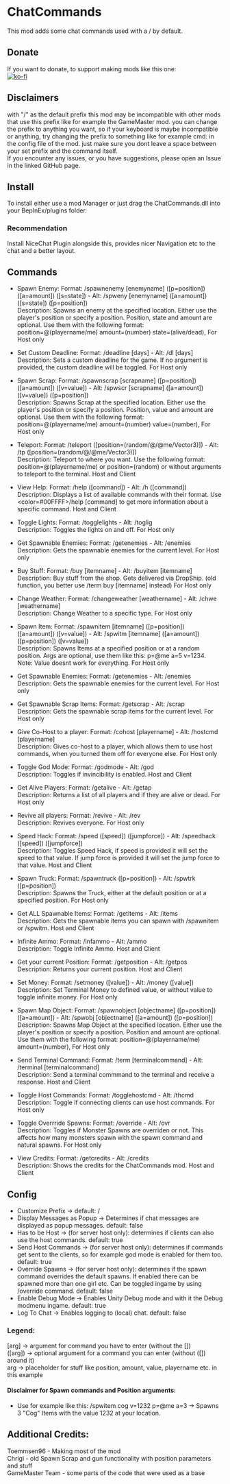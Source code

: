 # ChatCommands
This mod adds some chat commands used with a / by default.  
## Donate  
If you want to donate, to support making mods like this one:  
[![ko-fi](https://ko-fi.com/img/githubbutton_sm.svg)](https://ko-fi.com/I2I1SFBR7)

## Disclaimers
with "/" as the default prefix this mod may be incompatible with other mods that use this prefix like for example the GameMaster mod.
you can change the prefix to anything you want, so if your keyboard is maybe incompatible or anything, try changing the prefix to something like for example cmd: in the config file of the mod. just make sure you dont leave a space between your set prefix and the command itself.  
If you encounter any issues, or you have suggestions, please open an Issue in the linked GitHub page.  

## Install
To install either use a mod Manager or just drag the ChatCommands.dll into your BepInEx/plugins folder.  
### Recommendation
Install NiceChat Plugin alongside this, provides nicer Navigation etc to the chat and a better layout.  

## Commands  
- Spawn Enemy: Format: /spawnenemy [enemyname] ([p=position]) ([a=amount]) ([s=state]) - Alt: /spweny [enemyname] ([a=amount]) ([s=state]) ([p=position])  
  Description: Spawns an enemy at the specified location. Either use the player's position or specify a position. Position, state and amount are optional. Use them with the following format: position=@(playername/me) amount=(number) state=(alive/dead), For Host only  
  
- Set Custom Deadline: Format: /deadline [days] - Alt: /dl [days]  
  Description: Sets a custom deadline for the game. If no argument is provided, the custom deadline will be toggled. For Host only  
  
- Spawn Scrap: Format: /spawnscrap [scrapname] ([p=position]) ([a=amount]) ([v=value]) - Alt: /spwscr [scrapname] ([a=amount]) ([v=value]) ([p=position])  
  Description: Spawns Scrap at the specified location. Either use the player's position or specify a position. Position, value and amount are optional. Use them with the following format: position=@(playername/me) amount=(number) value=(number), For Host only
  
- Teleport: Format: /teleport ([position=(random/@<playername>/@me/Vector3)]) - Alt: /tp ([position=(random/@<playername>/@me/Vector3)])  
  Description: Teleport to where you want. Use the following format: position=@(playername/me) or position=(random) or without arguments to teleport to the terminal. Host and Client
  
- View Help: Format: /help ([command]) - Alt: /h ([command])  
  Description: Displays a list of available commands with their format. Use <color=#00FFFF>/help [command]</color> to get more information about a specific command. Host and Client  
  
- Toggle Lights: Format: /togglelights - Alt: /toglig  
  Description: Toggles the lights on and off. For Host only  
  
- Get Spawnable Enemies: Format: /getenemies - Alt: /enemies  
  Description: Gets the spawnable enemies for the current level. For Host only  
  
- Buy Stuff: Format: /buy [itemname] - Alt: /buyitem [itemname]  
  Description: Buy stuff from the shop. Gets delivered via DropShip. (old function, you better use /term buy [itemname] instead) For Host only  
  
- Change Weather: Format: /changeweather [weathername] - Alt: /chwe [weathername]  
  Description: Change Weather to a specific type. For Host only  
  
- Spawn Item: Format: /spawnitem [itemname] ([p=position]) ([a=amount]) ([v=value]) - Alt: /spwitm [itemname] ([a=amount]) ([p=position]) ([v=value])  
  Description: Spawns Items at a specified position or at a random position. Args are optional, use them like this: p=@me a=5 v=1234.
  Note: Value doesnt work for everything. For Host only  
  
- Get Spawnable Enemies: Format: /getenemies - Alt: /enemies  
  Description: Gets the spawnable enemies for the current level. For Host only  
  
- Get Spawnable Scrap Items: Format: /getscrap - Alt: /scrap  
  Description: Gets the spawnable scrap items for the current level. For Host only  
  
- Give Co-Host to a player: Format: /cohost [playername] - Alt: /hostcmd [playername]  
  Description: Gives co-host to a player, which allows them to use host commands, when you turned them off for everyone else. For Host only  
  
- Toggle God Mode: Format: /godmode - Alt: /god  
  Description: Toggles if invincibility is enabled. Host and Client  
  
- Get Alive Players: Format: /getalive - Alt: /getap  
  Description: Returns a list of all players and if they are alive or dead. For Host only  
  
- Revive all players: Format: /revive - Alt: /rev  
  Description: Revives everyone. For Host only  
  
- Speed Hack: Format: /speed ([speed]) ([jumpforce]) - Alt: /speedhack ([speed]) ([jumpforce])  
  Description: Toggles Speed Hack, if speed is provided it will set the speed to that value.
  If jump force is provided it will set the jump force to that value. Host and Client  
  
- Spawn Truck: Format: /spawntruck ([p=position]) - Alt: /spwtrk ([p=position])  
  Description: Spawns the Truck, either at the default position or at a specified position. For Host only  
  
- Get ALL Spawnable Items: Format: /getitems - Alt: /items  
  Description: Gets the spawnable items you can spawn with /spawnitem or /spwitm. Host and Client  
  
- Infinite Ammo: Format: /infammo - Alt: /ammo  
  Description: Toggle Infinite Ammo. Host and Client  
  
- Get your current Position: Format: /getposition - Alt: /getpos  
  Description: Returns your current position. Host and Client  
  
- Set Money: Format: /setmoney ([value]) - Alt: /money ([value])  
  Description: Set Terminal Money to defined value, or without value to toggle infinite money. For Host only  

- Spawn Map Object: Format: /spawnobject [objectname] ([p=position]) ([a=amount]) - Alt: /spwobj [objectname] ([a=amount]) ([p=position])  
  Description: Spawns Map Object at the specified location. Either use the player's position or specify a position. Position and amount are optional. Use them with the following format: position=@(playername/me) amount=(number), For Host only  
  
- Send Terminal Command: Format: /term [terminalcommand] - Alt: /terminal [terminalcommand]  
  Description: Send a terminal commmand to the terminal and receive a response. Host and Client  
  
- Toggle Host Commands: Format: /togglehostcmd - Alt: /thcmd  
  Description: Toggle if connecting clients can use host commands. For Host only  
  
- Toggle Overrride Spawns: Format: /override - Alt: /ovr  
  Description: Toggles if Monster Spawns are overriden or not. This affects how many monsters spawn with the spawn command and natural spawns. For Host only  
  
- View Credits: Format: /getcredits - Alt: /credits  
  Description: Shows the credits for the ChatCommands mod. Host and Client  

## Config
- Customize Prefix -> default: /
- Display Messages as Popup -> Determines if chat messages are displayed as popup messages. default: false
- Has to be Host -> (for server host only): determines if clients can also use the host commands. default: true
- Send Host Commands -> (for server host only): determines if commands get sent to the clients, so for example god mode is enabled for them too. default: true
- Override Spawns -> (for server host only): determines if the spawn command overrides the default spawns. If enabled there can be spawned more than one girl etc. Can be toggled ingame by using /override command. default: false
- Enable Debug Mode -> Enables Unity Debug mode and with it the Debug modmenu ingame. default: true
- Log To Chat -> Enables logging to (local) chat. default: false  

### Legend:  
[arg] -> argument for command you have to enter (without the [])  
([arg]) -> optional argument for a command you can enter (without ([]) around it)  
arg -> placeholder for stuff like position, amount, value, playername etc. in this example  
#### Disclaimer for Spawn commands and Position arguments:
- Use for example like this: /spwitem cog v=1232 p=@me a=3 -> Spawns 3 "Cog" Items with the value 1232 at your location.


## Additional Credits:  
Toemmsen96 - Making most of the mod  
Chrigi - old Spawn Scrap and gun functionality with position parameters and stuff  
GameMaster Team - some parts of the code that were used as a base  
